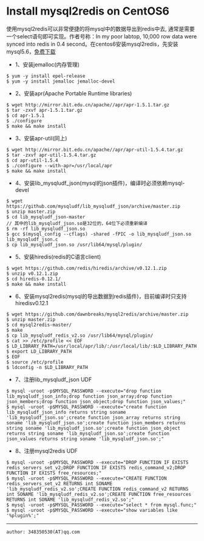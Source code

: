 # Install mysql2redis on CentOS6

使用mysql2redis可以非常便捷的将mysql中的数据导出到redis中去, 通常是需要一个select语句即可实现。作者号称：In my poor labtop, 10,000 row data were synced into redis in 0.4 second。在centos6安装mysql2redis，先安装mysql5.6，[免费下载](http://download.softagency.net/MySQL/Downloads/)

* 1、安装jemalloc(内存管理)
```shell
$ yum -y install epel-release
$ yum -y install jemalloc jemalloc-devel
```

* 2、安装apr(Apache Portable Runtime libraries)
```shell
$ wget http://mirror.bit.edu.cn/apache//apr/apr-1.5.1.tar.gz
$ tar -zxvf apr-1.5.1.tar.gz
$ cd apr-1.5.1
$ ./configure
$ make && make install
```

* 3、安装apr-util(同上)
```shell
$ wget http://mirror.bit.edu.cn/apache//apr/apr-util-1.5.4.tar.gz
$ tar -zxvf apr-util-1.5.4.tar.gz
$ cd apr-util-1.5.4
$ ./configure --with-apr=/usr/local/apr
$ make && make install
```

* 4、安装lib_mysqludf_json(mysql的json插件)，编译时必须依赖mysql-devel
```shell
$ wget https://github.com/mysqludf/lib_mysqludf_json/archive/master.zip
$ unzip master.zip
$ cd lib_mysqludf_json-master
// 其中的lib_mysqludf_json.so是32位的，64位下必须重新编译
$ rm -rf lib_mysqludf_json.so
$ gcc $(mysql_config --cflags) -shared -fPIC -o lib_mysqludf_json.so lib_mysqludf_json.c
$ cp lib_mysqludf_json.so /usr/lib64/mysql/plugin/
```

* 5、安装hiredis(redis的C语言client)
```shell
$ wget https://github.com/redis/hiredis/archive/v0.12.1.zip
$ unzip v0.12.1.zip
$ cd hiredis-0.12.1/
$ make && make install
```

* 6、安装mysql2redis(mysql的导出数据到redis插件)，目前编译时只支持hiredisv0.12.1
```shell
$ wget https://github.com/dawnbreaks/mysql2redis/archive/master.zip
$ unzip master.zip
$ cd mysql2redis-master/
$ make
$ cp lib_mysqludf_redis_v2.so /usr/lib64/mysql/plugin/
$ cat >> /etc/profile << EOF
$ LD_LIBRARY_PATH=/usr/local/apr/lib/:/usr/local/lib/:$LD_LIBRARY_PATH
$ export LD_LIBRARY_PATH
$ EOF
$ source /etc/profile
$ ldconfig -n $LD_LIBRARY_PATH
```

* 7、注册lib_mysqludf_json UDF
```shell
$ mysql -uroot -p$MYSQL_PASSWORD --execute="drop function lib_mysqludf_json_info;drop function json_array;drop function json_members;drop function json_object;drop function json_values;"
$ mysql -uroot -p$MYSQL_PASSWORD --execute="create function lib_mysqludf_json_info returns string soname 'lib_mysqludf_json.so';create function json_array returns string soname 'lib_mysqludf_json.so';create function json_members returns string soname 'lib_mysqludf_json.so';create function json_object returns string soname 'lib_mysqludf_json.so';create function json_values returns string soname 'lib_mysqludf_json.so';"
```

* 8、注册mysql2redis UDF
```shell
$ mysql -uroot -p$MYSQL_PASSWORD --execute="DROP FUNCTION IF EXISTS redis_servers_set_v2;DROP FUNCTION IF EXISTS redis_command_v2;DROP FUNCTION IF EXISTS free_resources;"
$ mysql -uroot -p$MYSQL_PASSWORD --execute="CREATE FUNCTION redis_servers_set_v2 RETURNS int SONAME 'lib_mysqludf_redis_v2.so';CREATE FUNCTION redis_command_v2 RETURNS int SONAME 'lib_mysqludf_redis_v2.so';CREATE FUNCTION free_resources RETURNS int SONAME 'lib_mysqludf_redis_v2.so';"
$ mysql -uroot -p$MYSQL_PASSWORD --execute="select * from mysql.func;"
$ mysql -uroot -p$MYSQL_PASSWORD --execute="show variables like '%plugin%';"
```
---
    author: 348350530(AT)qq.com